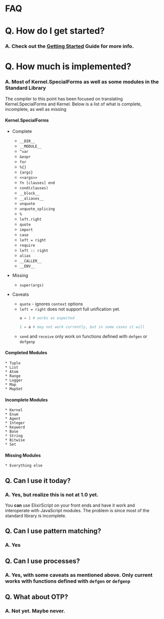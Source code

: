 # FAQ

# Q. How do I get started?

### A. Check out the [Getting Started](GettingStarted.html) Guide for more info.

# Q. How much is implemented?

### A. Most of Kernel.SpecialForms as well as some modules in the Standard Library

The compiler to this point has been focused on translating Kernel.SpecialForms and Kernel. Below is a list of what is complete, incomplete, as well as missing

#### Kernel.SpecialForms

* Complete
    * `__DIR__`
    * `__MODULE__`
    * `^var`
    * `&expr`
    * `for`
    * `%{}`
    * `{args}`
    * `<<args>>`
    * `fn [clauses] end`
    * `cond(clauses)`
    * `__block__`
    * `__aliases__`
    * `unquote`
    * `unquote_splicing`
    * `%`
    * `left.right`
    * `quote`
    * `import`
    * `case`
    * `left = right`
    * `require`
    * `left :: right`
    * `alias`
    * `__CALLER__`
    * `__ENV__`

* Missing
    * `super(args)`

* Caveats
    * `quote` - ignores `context` options
    * `left = right` does not support full unification yet.
        ```elixir
        a = 1 # works as expected

        1 = a # may not work currently, but in some cases it will
        ```
    * `send` and `receive` only work on functions defined with `defgen` or `defgenp`


#### Completed Modules

    * Tuple
    * List
    * Atom
    * Range
    * Logger
    * Map
    * MapSet

#### Incomplete Modules

    * Kernel
    * Enum
    * Agent
    * Integer
    * Keyword
    * Base
    * String
    * Bitwise
    * Set

#### Missing Modules
    * Everything else


## Q. Can I use it today?

### A. Yes, but realize this is not at 1.0 yet.

You **can** use ElixirScript on your front ends and have it work and interoperate with JavaScript modules. The problem is since most of the standard library is incomplete.

## Q. Can I use pattern matching?

### A. Yes

## Q. Can I use processes?

### A. Yes, with some caveats as mentioned above. Only current works with functions defined with `defgen` or `defgenp`

## Q. What about OTP?

### A. Not yet. Maybe never.
